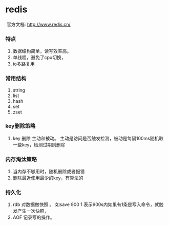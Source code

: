 # redis

 官方文档: http://www.redis.cn/

### 特点

1. 数据结构简单，读写效率高。
2. 单线程，避免了cpu切换，
3. io多路复用

### 常用结构

1. string
2. list
3. hash
4. set
5. zset


### key删除策略
1. key 删除 主动和被动。 主动是访问是否触发检测，被动是每隔100ms随机取一些key，检测过期则删除

### 内存淘汰策略
1. 当内存不够用时，随机删除或者报错
2. 删除最近使用最少的key，有算法的

### 持久化
1. rdb 对数据做快照 。 如save 900 1 表示900s内如果有1条是写入命令，就触发产生一次快照，
2. AOF 记录写的操作。 

